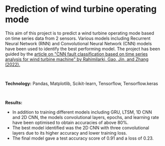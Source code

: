 # Prediction of wind turbine operating mode
This aim of this project is to predict a wind turbine operating mode based on time series data from 2 sensors. Various models including Recurrent Neural Network (RNN) and Convolutional Neural Network (CNN) models have been used to identify the best performing model. The project has been guided by the [article on "CNN fault classification based on time series analysis for wind turbine machine" by Rahimilarki, Gao, Jin, and Zhang (2022).](https://www.sciencedirect.com/science/article/abs/pii/S0960148121017778) 

<br >

**Technology:** Pandas, Matplotlib, Scikit-learn, Tensorflow, Tensorflow.keras 

<br />

 **Results:** 
 - In addition to training different models including GRU, LTSM, 1D CNN and 2D CNN, the models convolutional layers, epochs, and learning rate have been optimised to obtain accuracies of above 80%. 
 - The best model identified was the 2D CNN with three convolutional layers due to its higher accuracy and lower training loss. 
 - The final model gave a test accuracy score of 0.91 and a loss of 0.23. 
